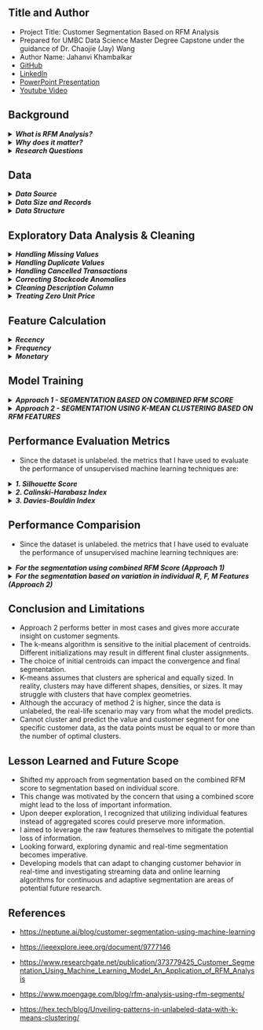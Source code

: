 
## Title and Author
- Project Title: Customer Segmentation Based on RFM Analysis
- Prepared for UMBC Data Science Master Degree Capstone under the guidance of Dr. Chaojie (Jay) Wang
- Author Name: Jahanvi Khambalkar
- [GitHub](https://github.com/Jahanvi-Khambalkar-99)
- [LinkedIn](https://www.linkedin.com/in/jahanvi-khambalkar-9b1042244/)
- [PowerPoint Presentation](https://docs.google.com/presentation/d/1jcgHELVdnz5es41Aemv-LeXBFdTWxCX7/edit?usp=sharing&ouid=115517739278819963262&rtpof=true&sd=true)
- [Youtube Video](https://www.youtube.com/watch?v=7ImE07uHMe4)

## Background

<details>
<summary><i><b>What is RFM Analysis?</b></i></summary>
  
<br>

The objective of this project is to implement RFM (Recency, Frequency, Monetary) analysis, a data-driven technique used in marketing and customer analytics to segment a customer base based on their transactional behavior.

It involves analyzing three key aspects of customer interactions with a business:
- Recency (R): This measures how recently a customer has made a purchase or engaged with your business. It typically involves calculating the time elapsed since the customer's last transaction.
- Frequency (F): Frequency indicates how often a customer makes purchases or interacts with your business. It is usually calculated as the total number of transactions within a specified time frame.
- Monetary (M): Monetary value represents the total amount of money a customer has spent on your products or services over a given period.

</details>
 
<details>
<summary><i><b>Why does it matter?</b></i></summary>
  
<br>

RFM analysis is a data-driven approach that helps businesses make informed decisions based on actual customer behavior. It minimizes guesswork and intuition, allowing organizations to rely on evidence-based strategies. RFM analysis enables businesses to understand their customers better by categorizing them into distinct segments based on their transactional behavior. This allows for personalized marketing strategies tailored to the specific needs and preferences of each segment. Segment-specific marketing campaigns can be more effective than generic campaigns. RFM analysis helps businesses design and execute campaigns that resonate with each segment, leading to higher response rates and conversion rates. By identifying and understanding the unique characteristics of customer groups, businesses can optimize resource allocation, enhance customer retention efforts, and ultimately improve the overall effectiveness of their marketing initiatives. This technique is also widely used for customer relationship management.

</details>

<details>
<summary><i><b>Research Questions</b></i></summary>
  
<br>

- What are the distinct customer segments based on their transactional behavior? How can we categorize customers into high-value, low-value, loyal, and at-risk segments?
- Are there customer segments with growth potential that have been underutilized?
- What complementary products can be recommended to customers based on their purchase history?
- Which customer segments have the highest retention rates?

</details>

## Data

<details>
<summary><i><b>Data Source</b></i></summary>
  
<br>

The dataset is known as the [Online Retail](https://doi.org/10.24432/C5BW33) from the [UCI Machine Learning Repository](https://archive.ics.uci.edu/). It provides transactional information for a UK-based online retail company that specializes in selling unique all-occasion gifts.
</details>
 
<details>
<summary><i><b>Data Size and Records</b></i></summary>
  
<br>

- **Data size -** 45.58 MB

- **Data shape -** 541909(rows), 8(columns)

- **Time period -** between 01/12/2010 and 09/12/2011

- Each row typically represents a single transaction made by a customer with the online retail company.

</details>

<details>
<summary><i><b>Data Structure</b></i></summary>
  
<br>

| Column Name                | Definition                                                                                                | Data Type |
|--------------------|-------------------------------------------------------------------------------------------------------------------|-----------|
| InvoiceNo          | Code representing each unique transaction. If this code starts with the letter 'C', it indicates a cancellation   | object    |
| StockCode          | Code uniquely assigned to each distinct product                                                                   | object    |
| Description        | Description of each product                                                                                       | object    |
| Quantity           | The number of units of a product in a transaction                                                                 | integer   |
| InvoiceDate        | The date and time of the transaction                                                                              | object    |
| UnitPrice          | The unit price of the product                                                                                     | float     |
| CustomerID         | Identifier uniquely assigned to each customer                                                                     | float     |
| Country            | The country of the customer                                                                                       | object    |

</details>

## Exploratory Data Analysis & Cleaning

<details>
<summary><i><b>Handling Missing Values</b></i></summary>
  
<br>

<p align="center">
  <img src="https://github.com/DATA-606-2023-FALL-MONDAY/Khambalkar_Jahanvi/blob/main/assets/missing_values.png" alt="missing values" width="auto" height="300">
</p>

<div align="justify">

- The Description and Customer ID together had almost 26% missing values. 
</div>

</details>
 
<details>
<summary><i><b>Handling Duplicate Values</b></i></summary>
  
<br>

<p align="center">
  <img src="https://github.com/DATA-606-2023-FALL-MONDAY/Khambalkar_Jahanvi/blob/main/assets/duplicate_invoice_value.png" alt="duplicate values" width="auto" height="300">
</p>

<div align="justify">

- This chart shows the number of duplicate rows for each invoice no.
- Checked for duplicate values based on the Invoice Number and discovered 5225 duplicate data.

</div>

</details>

<details>
<summary><i><b>Handling Cancelled Transactions</b></i></summary>
  
<br>

<p align="center">
  <img src="https://github.com/DATA-606-2023-FALL-MONDAY/Khambalkar_Jahanvi/blob/main/assets/cancelled_transaction.png" alt="canceled transaction" width="auto" height="300">
</p>

<div align="justify">

- The plot shows that there are around 2% of the transactions in the dataset that has been canceled.

</div>

</details>

<details>
<summary><i><b>Correcting Stockcode Anomalies</b></i></summary>
  
<br>

<p align="center">
  <img src="https://github.com/DATA-606-2023-FALL-MONDAY/Khambalkar_Jahanvi/blob/main/assets/stockcode_occurrence.png" alt="stock code occurrence" width="auto" height="300">
</p>

<div align="justify">
- This plot shows the occurrence of each unique stockcode. 
- Most of the stock codes have 5 or 6 alphanumeric characters. 
</div>

<br>

<p align="center">
  <img src="https://github.com/DATA-606-2023-FALL-MONDAY/Khambalkar_Jahanvi/blob/main/assets/stockcode_anomaly.png" alt="stock code anomaly" width="auto" height="300">
</p>

<div align="justify">
- This data shows that there is 8 stock code anomaly and their occurrence.  
- But then there are stock codes like post, bank charges, and Dot which don't mean anything.  
</div>

</details>

<details>
<summary><i><b>Cleaning Description Column</b></i></summary>
  
<br>

<p align="center">
  <img src="https://github.com/DATA-606-2023-FALL-MONDAY/Khambalkar_Jahanvi/blob/main/assets/description_count.png" alt="description occurrence" width="auto" height="300">
</p>

<div align="justify">
- This plot shows the occurrence of each unique description. 
- Apparently, all the descriptions are in upper case, so that might be the standard form for description. 
- However, on checking the descriptions in lowercase, some descriptions didn't seem normal.
</div>

<br>

<p align="center">
  <img src="https://github.com/DATA-606-2023-FALL-MONDAY/Khambalkar_Jahanvi/blob/main/assets/description_anomaly.png" alt="anomaly descriptions" width="auto" height="300">
</p>

<div align="justify">
- This plot shows that the data have lowercase letters in 19 product descriptions. However, 2 of them seem odd - 'Next Day Carriage' and 'High-Resolution Image'  
</div>

</details>

<details>
<summary><i><b>Treating Zero Unit Price</b></i></summary>
  
<br>

There are 33 rows in the data that have 0.0 as the unit price. 
</details>


## Feature Calculation

<details>
<summary><i><b>Recency</b></i></summary>
  
<br>

The Data is grouped by 'CustomerID', and for each customer, the maximum invoice date is calculated. The recency is then computed as the difference in days between the present date and the maximum invoice date for each customer. 

</details>
 
<details>
<summary><i><b>Frequency</b></i></summary>
  
<br>

It is calculated by removing duplicate rows based on the 'InvoiceNo' column, ensuring that each invoice is counted only once for each customer. Then, it groups the Data by 'CustomerID' and counts the number of unique invoices for each customer.

</details>

<details>
<summary><i><b>Monetary</b></i></summary>
  
<br>

Firstly the 'Total_Amount' is counted by multiplying the 'Quantity' and 'UnitPrice' columns. This gives the total monetary value for each line or transaction in the data frame. The DataFrame is then grouped by 'CustomerID', and for each customer, the total monetary value is calculated by summing the 'Total_Amount' column.

</details>

## Model Training

<details>
<summary><i><b>Approach 1 - SEGMENTATION BASED ON COMBINED RFM SCORE</b></i></summary>
  
<br>

**Procedure**

- Quantiles for Recency, Frequency, and Monetary are calculated, dividing the data into four segments (quartiles).
- Then Custom functions r_score and fm_score are defined to assign scores based on where each customer falls within these quartiles. Customers with lower recency values receive higher scores.
-	Individual scores for Recency (R_Score), Frequency (F_Score), and Monetary (M_Score) are calculated for each customer using these custom functions.
-	The final RFM score (RFM_Score) is calculated by summing up each customer's recency, frequency, and monetary scores.

-	After that, the method uses the pd.qcut() function to create quantile-based bins  for the 'RFM_Score' column.
-	The labels' Low-Value,' 'Mid-Value,' and 'High-Value' are assigned to represent different segments based on the RFM score.
-	Customer segments are assigned based on ranges of RFM scores.
-	The segments include 'Champions,' 'Loyal,' 'Potential Loyalists,' 'Small Buyer/Cannot Lose,' 'At Risk,' 'Need Attention,' and 'Lost.'
-	Customers fall into different segments based on their RFM scores, with each segment representing a different level of engagement or risk.

**Visualization of Result**

<p align="center">
  <img src="https://github.com/DATA-606-2023-FALL-MONDAY/Khambalkar_Jahanvi/blob/main/assets/rfm_value_segment_for_method_1.png" alt="categories-1" width="auto" height="300">
</p>

<div align="justify">
- The above plot shows that the method classifies around 1800 customers in the low-value category, and the customers classified as mid-value and high-value categories are nearly the same.
</div>
<br>
<p align="center">
  <img src="https://github.com/DATA-606-2023-FALL-MONDAY/Khambalkar_Jahanvi/blob/main/assets/tree-map_for_customer_segments_method_1.png" alt="treemap-1" width="auto" height="300">
</p>

<div align="justify">
- The above plot shows the customer segments falling under each category.
</div>
<br>
<p align="center">
  <img src="https://github.com/DATA-606-2023-FALL-MONDAY/Khambalkar_Jahanvi/blob/main/assets/value_count_of_customer_segments_method_1.png" alt="valuecount-1" width="auto" height="300">
</p>

<div align="justify">
- The above graph shows that more than 800 customers are small buyers, followed by potential loyalists and champions. Around 500 customers have not made any purchases in a long time, so the business needs to make the last push to ensure customer retention. Business is on the verge of losing around 500 customers and has already lost around 400 customers. 
</div>
</details>
 
<details>
<summary><i><b>Approach 2 - SEGMENTATION USING K-MEAN CLUSTERING BASED ON RFM FEATURES</b></i></summary>
  
<br>

**Procedure**

- First, use a standard scaler to ensure that all features have a similar scale to prevent some features from dominating others.
- Split the unlabeled data into training and test datasets with a ratio of 9:1, respectively.
- Used elbow methods to determine an optimal number of clusters.
<p align="center">
  <img src="https://github.com/DATA-606-2023-FALL-MONDAY/Khambalkar_Jahanvi/blob/main/assets/optimal_cluster_elbow_mwthod.png" alt="elbow method" width="auto" height="300">
</p>
<br>
- The optimal number of clusters is often chosen as the value of k at the elbow point. From the above graph, it is clear that the number of optimal clusters i.e k=3
- The k-mean clustering algorithm is used to create a cluster of customers, and the algorithm clustered the data, labeling them 0, 1, and 2. 
A separate data frame for each cluster is created where the data frame Low value' represents cluster 0, Mid value represents cluster 0, and the high value represents cluster 2.
<p align="center">
  <img src="https://github.com/DATA-606-2023-FALL-MONDAY/Khambalkar_Jahanvi/blob/main/assets//rfm_cluster_for_method_2.png" alt="category-2" width="auto" height="300">
</p>
<br>
- To further segment each cluster, the minimum and maximum threshold for recency, frequency, and monetary based on the data distribution is calculated.
- And then segmented each cluster based on the feature variation within the cluster.

**Visualization of Result**

<p align="center">
  <img src="https://github.com/DATA-606-2023-FALL-MONDAY/Khambalkar_Jahanvi/blob/main/assets/tree-map_for_customer_segments_method_2.png" alt="treemap-2" width="auto" height="300">
</p>

<div align="justify">
- The above plot shows the customer segments falling under each category.

- Let us understand what each of the terms in this tree map means. Let's start with the bottom-most category 

  - Lost – Customers who have stopped using the brand or stopped engaging with the business.
 then comes, the customer, who 
  - Need Attention – Existing Customers, who’ve not made any purchase in a long time. The business needs to make a last push to ensure customer retention. 
Followed by that comes customers who are
  - At Risk – Existing users, who’ve not bought recently. These customer needs to be induced to make a purchase as soon as possible or else the brand will lose them. 
Then in the mid-value section comes
  - Small Buyers - customers with moderate recency, frequency, and monetary value. While they may not be high spenders, they are consistent in their engagement and should not be neglected.
  - Potential Loyalist - Customers show promise for becoming loyal customers. They may need targeted strategies to encourage repeat business and increase their value over time. Medium and consistent spender.
And then comes
  - Loyal - Customers who are already loyal to the business. They demonstrate consistent and frequent engagement, making them valuable assets.
The topmost category is
  - Champions - Highest-value customers. These individuals are not only frequent purchasers but also contribute significantly in terms of monetary value. They are the most valuable customers and should be prioritized for special treatment and personalized strategies.

</div>
<br>
<p align="center">
  <img src="https://github.com/DATA-606-2023-FALL-MONDAY/Khambalkar_Jahanvi/blob/main/assets/value_count_of_customer_segments_method_2.png" alt="treemap-1" width="auto" height="300">
</p>

<div align="justify">
- To interpret the analysis, around 2400 customers are potential loyalists, 300 customers are loyal, but very few customers fall into the champions category. About 800 customers are at risk, and nearly 200 customers are small buyers. The business needs to pay attention to around 100 customers on an urgent basis.
</div>
</details>


## Performance Evaluation Metrics

- Since the dataset is unlabeled. the metrics that I have used to evaluate the performance of unsupervised machine learning techniques are:

<details>
<summary><i><b>1.	Silhouette Score</b></i></summary>
  
<br>

- It measures how similar an object is to its own cluster (cohesion) compared to other clusters (separation).
- The score ranges from -1 to 1, where a high value indicates well-defined clusters.

</details>
 
<details>
<summary><i><b>2.	Calinski-Harabasz Index</b></i></summary>
  
<br>

- It evaluates the ratio of the between-cluster variance to the within-cluster variance.
- A higher index suggests better-defined clusters.

</details>

<details>
<summary><i><b>3.	Davies-Bouldin Index</b></i></summary>
  
<br>

- It measures the average similarity between each cluster and its most similar cluster.
- Lower values indicate better clustering.



</details>

## Performance Comparision

- Since the dataset is unlabeled. the metrics that I have used to evaluate the performance of unsupervised machine learning techniques are:

<details>
<summary><i><b>For the segmentation using combined RFM Score (Approach 1) </b></i></summary>
  
<br>

- The Silhouette score is 0.086, which is nearly 0
- The CH Score is around 139,
- The DB score is 1.29


</details>
 
<details>
<summary><i><b>For the segmentation based on variation in individual R, F, M Features (Approach 2)</b></i></summary>
  
<br>

- It measures the average similarity between each cluster and its most similar cluster.
- Lower values indicate better clustering.
- Also, the scores of the performance metrics of test data are also relatively better than the scores of the performance metric of Segmentation Using Combined RFM Scores.


</details>

## Conclusion and Limitations

- Approach 2 performs better in most cases and gives more accurate insight on customer segments.
- The k-means algorithm is sensitive to the initial placement of centroids. Different initializations may result in different final cluster assignments.
- The choice of initial centroids can impact the convergence and final segmentation.
- K-means assumes that clusters are spherical and equally sized. In reality, clusters may have different shapes, densities, or sizes. It may struggle with clusters that have complex geometries.
- Although the accuracy of method 2 is higher, since the data is unlabeled, the real-life scenario may vary from what the model predicts.
- Cannot cluster and predict the value and customer segment for one specific customer data, as the data points must be equal to or more than the number of optimal clusters.

## Lesson Learned and Future Scope

- Shifted my approach from segmentation based on the combined RFM score to segmentation based on individual score.
- This change was motivated by the concern that using a combined score might lead to the loss of important information.
- Upon deeper exploration, I recognized that utilizing individual features instead of aggregated scores could preserve more information.
- I aimed to leverage the raw features themselves to mitigate the potential loss of information.
- Looking forward, exploring dynamic and real-time segmentation becomes imperative.
- Developing models that can adapt to changing customer behavior in real-time and investigating streaming data and online learning algorithms for continuous and adaptive segmentation are areas of potential future research.

## References

- https://neptune.ai/blog/customer-segmentation-using-machine-learning

- https://ieeexplore.ieee.org/document/9777146

- https://www.researchgate.net/publication/373779425_Customer_Segmentation_Using_Machine_Learning_Model_An_Application_of_RFM_Analysis

- https://www.moengage.com/blog/rfm-analysis-using-rfm-segments/

- https://hex.tech/blog/Unveiling-patterns-in-unlabeled-data-with-k-means-clustering/


